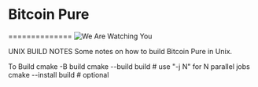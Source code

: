 # Bitcoin Pure
==============
![We Are Watching You](https://github.com/user-attachments/assets/3509987d-7b89-4f1e-82b8-235cb57fa841)

UNIX BUILD NOTES
Some notes on how to build Bitcoin Pure in Unix.

To Build
cmake -B build
cmake --build build    # use "-j N" for N parallel jobs
cmake --install build  # optional
